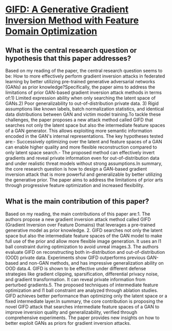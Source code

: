 # [GIFD: A Generative Gradient Inversion Method with Feature Domain   Optimization](https://arxiv.org/abs/2308.04699)

## What is the central research question or hypothesis that this paper addresses?

Based on my reading of the paper, the central research question seems to be: How to more effectively perform gradient inversion attacks in federated learning by better utilizing pre-trained generative adversarial networks (GANs) as prior knowledge?Specifically, the paper aims to address the limitations of prior GAN-based gradient inversion attack methods in terms of:1) Limited expression ability when only searching the latent space of GANs.2) Poor generalizability to out-of-distribution private data. 3) Rigid assumptions like known labels, batch normalization statistics, and identical data distributions between GAN and victim model training.To tackle these challenges, the paper proposes a new attack method called GIFD that searches not only the latent space but also the intermediate feature spaces of a GAN generator. This allows exploiting more semantic information encoded in the GAN's internal representations. The key hypotheses tested are:- Successively optimizing over the latent and feature spaces of a GAN can enable higher quality and more flexible reconstruction compared to only latent space search.- The proposed method can effectively invert gradients and reveal private information even for out-of-distribution data and under realistic threat models without strong assumptions.In summary, the core research question is how to design a GAN-based gradient inversion attack that is more powerful and generalizable by better utilizing the generative prior. The paper aims to address the limitations of prior arts through progressive feature optimization and increased flexibility.


## What is the main contribution of this paper?

Based on my reading, the main contributions of this paper are:1. The authors propose a new gradient inversion attack method called GIFD (Gradient Inversion over Feature Domains) that leverages a pre-trained generative model as prior knowledge. 2. GIFD searches not only the latent space but also the intermediate feature spaces of the GAN model to make full use of the prior and allow more flexible image generation. It uses an l1 ball constraint during optimization to avoid unreal images.3. The authors evaluate GIFD on reconstructing both in-distribution and out-of-distribution (OOD) private data. Experiments show GIFD outperforms previous GAN-based and non-GAN methods, and has impressive generalization ability on OOD data.4. GIFD is shown to be effective under different defense strategies like gradient clipping, sparsification, differential privacy noise, and gradient transformation. It can reveal private information from perturbed gradients.5. The proposed techniques of intermediate feature optimization and l1 ball constraint are analyzed through ablation studies. GIFD achieves better performance than optimizing only the latent space or a fixed intermediate layer.In summary, the core contribution is proposing the novel GIFD attack that searches intermediate feature spaces of a GAN to improve inversion quality and generalizability, verified through comprehensive experiments. The paper provides new insights on how to better exploit GANs as priors for gradient inversion attacks.
